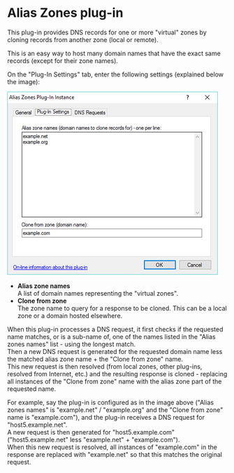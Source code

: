 ﻿---
category: 8
frontpage: false
comments: true
refs: 110
created-utc: 2019-01-01
modified-utc: 2020-01-07
---
# Alias Zones plug-in

This plug-in provides DNS records for one or more "virtual" zones by cloning records from another zone (local or remote).

This is an easy way to host many domain names that have the exact same records (except for their zone names).

On the "Plug-In Settings" tab, enter the following settings (explained below the image):

![](img/167/1.png)

- **Alias zone names**  
A list of domain names representing the "virtual zones".
- **Clone from zone**  
The zone name to query for a response to be cloned. This can be a local zone or a domain hosted elsewhere.

When this plug-in processes a DNS request, it first checks if the requested name matches, or is a sub-name of, one of the names listed in the "Alias zones names" list - using the longest match.  
Then a new DNS request is generated for the requested domain name less the matched alias zone name + the "Clone from zone" name.  
This new request is then resolved (from local zones, other plug-ins, resolved from Internet, etc.) and the resulting response is cloned - replacing all instances of the "Clone from zone" name with the alias zone part of the requested name.

For example, say the plug-in is configured as in the image above ("Alias zones names" is "example.net" / "example.org" and the "Clone from zone" name is "example.com"), and the plug-in receives a DNS request for "host5.example.net".  
A new request is then generated for "host5.example.com" ("host5.example.net" less "example.net" + "example.com").  
When this new request is resolved, all instances of "example.com" in the response are replaced with "example.net" so that this matches the original request.


